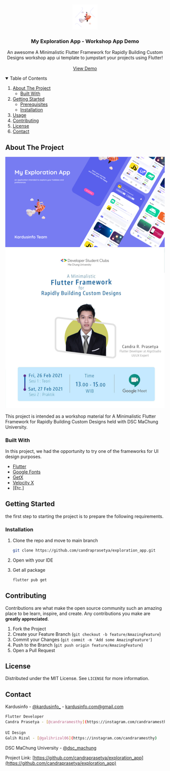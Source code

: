 <!-- PROJECT LOGO -->
<br />
<p align="center">
  <a href="https://github.com/candraprasetya/exploration_app">
    <img src="assets/logo.png" alt="Logo" height="80">
  </a>

  <h3 align="center">My Exploration App - Workshop App Demo</h3>

  <p align="center">
    An awesome A Minimalistic Flutter Framework for Rapidly Building Custom Designs workshop app ui template to jumpstart your projects using Flutter!
    <br />
    <br />
    <a href="#">View Demo</a>
  </p>
</p>



<!-- TABLE OF CONTENTS -->
<details open="open">
  <summary>Table of Contents</summary>
  <ol>
    <li>
      <a href="#about-the-project">About The Project</a>
      <ul>
        <li><a href="#built-with">Built With</a></li>
      </ul>
    </li>
    <li>
      <a href="#getting-started">Getting Started</a>
      <ul>
        <li><a href="#prerequisites">Prerequisites</a></li>
        <li><a href="#installation">Installation</a></li>
      </ul>
    </li>
    <li><a href="#usage">Usage</a></li>
    <li><a href="#contributing">Contributing</a></li>
    <li><a href="#license">License</a></li>
    <li><a href="#contact">Contact</a></li>
  </ol>
</details>



<!-- ABOUT THE PROJECT -->
## About The Project

[![My Exploration Screenshot][product-screenshot]](https://kardusinfo.com)
[![Workshop Image][workshop-image]](https://www.instagram.com/p/CLN-_RxBupJ/)

This project is intended as a workshop material for A Minimalistic Flutter Framework for Rapidly Building Custom Designs held with DSC MaChung University.

### Built With

In this project, we had the opportunity to try one of the frameworks for UI design purposes.
* [Flutter](https://flutter.dev)
* [Google Fonts](https://fonts.google.com/)
* [GetX](https://pub.dev/packages/get)
* [Velocity X](https://velocityx.dev/)
* [Etc.]

<!-- GETTING STARTED -->
## Getting Started

the first step to starting the project is to prepare the following requirements.

### Installation

1. Clone the repo and move to main branch
   ```sh
   git clone https://github.com/candraprasetya/exploration_app.git
   ```
3. Open with your IDE

4. Get all package
   ```sh
   flutter pub get
   ```

<!-- CONTRIBUTING -->
## Contributing

Contributions are what make the open source community such an amazing place to be learn, inspire, and create. Any contributions you make are **greatly appreciated**.

1. Fork the Project
2. Create your Feature Branch (`git checkout -b feature/AmazingFeature`)
3. Commit your Changes (`git commit -m 'Add some AmazingFeature'`)
4. Push to the Branch (`git push origin feature/AmazingFeature`)
5. Open a Pull Request


<!-- LICENSE -->
## License

Distributed under the MIT License. See `LICENSE` for more information.


<!-- CONTACT -->
## Contact

Kardusinfo - [@kardusinfo_](https://instagram.com/kardusinfo_) - kardusinfo.com@gmail.com
   ```sh
   Flutter Developer
   Candra Prasetya - [@candraramesthy](https://instagram.com/candraramesthy)

   UI Design
   Galih Rizal - [@galihrizal06](https://instagram.com/candraramesthy) 
   ```

DSC MaChung University - [@dsc_machung](https://instagram.com/dsc_machung)

Project Link: [https://github.com/candraprasetya/exploration_app](https://github.com/candraprasetya/exploration_app)

[product-screenshot]: screenshot/screenshot.png
[workshop-image]: screenshot/workshop.png
